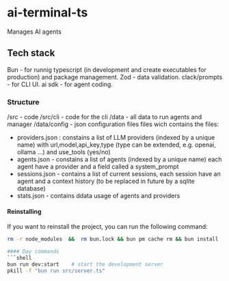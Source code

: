 # ai-terminal-ts

Manages AI agents

## Tech stack

Bun - for runnig typescript (in development and create executables for production) and package management.
Zod - data validation.
clack/prompts - for CLI UI.
ai sdk - for agent coding.

### Structure

/src - code
/src/cli - code for the cli
/data - all data to run agents and manager
/data/config - json configuration files files wich contains the files:

- providers.json : constains a list of LLM providers (indexed by a unique name) with url,model,api_key,type (type can be extended, e.g. openai, ollama ...) and use_tools (yes/no)
- agents.json - constains a list of agents (indexed by a unique name) each agent have a provider and a field called a system_prompt
- sessions.json - contains a list of current sessions, each session have an agent and a context history (to be replaced in future by a sqlite database)
- stats.json - contains ddata usage of agents and providers

#### Reinstalling

If you want to reinstall the project, you can run the following command:

```bash
rm -r node_modules  &&  rm bun.lock && bun pm cache rm && bun install

#### Day commands
```shell
bun run dev:start    # start the development server
pkill -f "bun run src/server.ts"
```



```
